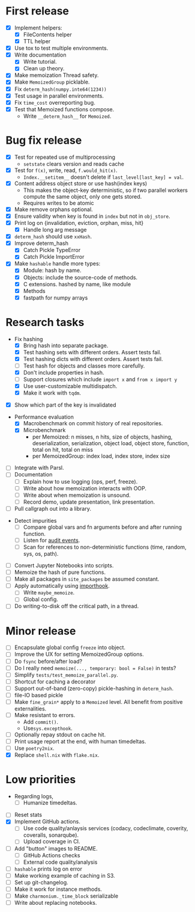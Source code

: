 # First release

- [x] Implement helpers:
  - [x] FileContents helper
  - [x] TTL helper
- [x] Use tox to test multiple environments.
- [x] Write documentation
  - [x] Write tutorial.
  - [x] Clean up theory.
- [x] Make memoization Thread safety.
- [x] Make `MemoizedGroup` picklable.
- [x] Fix `determ_hash(numpy.inte64(1234))`
- [x] Test usage in parallel environments.
- [x] Fix `time_cost` overreporting bug.
- [x] Test that Memoized functions compose.
  - Write `__determ_hash__` for `Memoized`.

# Bug fix release

- [x] Test for repeated use of multiprocessing
  - `setstate` clears version and reads cache
- [x] Test for `f(x)`, write, read, `f.would_hit(x)`.
  - `Index.__setitem__` doesn't delete if `last_level[last_key] = val`.
- [x] Content address object store or use hash(index keys)
  - This makes the object-key deterministic, so if two parallel workers compute the same object, only one gets stored.
  - Requires writes to be atomic
- [x] Make remove orphans optional.
- [x] Ensure validity when key is found in `index` but not in `obj_store`.
- [x] Print log on {invalidation, eviction, orphan, miss, hit}
  - [x] Handle long arg message
- [x] `determ_hash`  should use `xxHash`.
- [x] Improve determ_hash
  - [x] Catch Pickle TypeError
  - [x] Catch Pickle ImportError
- [x] Make `hashable` handle more types:
  - [x] Module: hash by name.
  - [x] Objects: include the source-code of methods.
  - [x] C extensions. hashed by name, like module
  - [x] Methods
  - [x] fastpath for numpy arrays

# Research tasks

- Fix hashing
  - [x] Bring hash into separate package.
  - [x] Test hashing sets with different orders. Assert tests fail.
  - [x] Test hashing dicts with different orders. Assert tests fail.
  - [ ] Test hash for objects and classes more carefully.
  - [x] Don't include properties in hash.
  - [ ] Support closures which include `import x` and `from x import y`
  - [x] Use user-customizable multidispatch.
  - [x] Make it work with `tqdm`.
- [x] Show which part of the key is invalidated
- Performance evaluation
  - [x] Macrobenchmark on commit history of real repositories.
  - [x] Microbenchmark
    - per Memoized: n misses, n hits, size of objects, hashing, deserialization, serialization, object load, object store, function, total on hit, total on miss
    - per MemoizedGroup: index load, index store, index size
- [ ] Integrate with Parsl.
- [ ] Documentation
  - [ ] Explain how to use logging (ops, perf, freeze).
  - [ ] Write about how memoization interacts with OOP.
  - [ ] Write about when memoization is unsound.
  - [ ] Record demo, update presentation, link presentation.
- [ ] Pull callgraph out into a library.
- Detect impurities
  - [ ] Compare global vars and fn arguments before and after running function.
  - [ ] Listen for [audit events].
  - [ ] Scan for references to non-deterministic functions (time, random, sys, os, path).
- [ ] Convert Jupyter Notebooks into scripts.
- [ ] Memoize the hash of pure functions.
- [ ] Make all packages in `site_packages` be assumed constant.
- [ ] Apply automatically using [importhook].
  - [ ] Write `maybe_memoize`.
  - [ ] Global config.
- [ ] Do writing-to-disk off the critical path, in a thread.

[audit events]: https://docs.python.org/3/library/audit_events.html#audit-events
[importhook]: https://brettlangdon.github.io/importhook/

# Minor release

- [ ] Encapsulate global config `freeze` into object.
- [ ] Improve the UX for setting MemoizedGroup options.
- [ ] Do `fsync` before/after load?
- [ ] Do I really need `memoize(..., temporary: bool = False)` in tests?
- [ ] Simplify `tests/test_memoize_parallel.py`.
- [ ] Shortcut for caching a decorator
- [ ] Support out-of-band (zero-copy) pickle-hashing in `determ_hash`.
- [ ] file-IO based pickle
- [ ] Make `fine_grain*` apply to a `Memoized` level. All benefit from positive externalities.
- [ ] Make resistant to errors.
  - Add `commit()`.
  - Use`sys.excepthook`.
- [ ] Optionally repay stdout on cache hit.
- [ ] Print usage report at the end, with human timedeltas.
- [ ] Use `poetry2nix`.
- [x] Replace `shell.nix` with `flake.nix`.

# Low priorities

- Regarding logs,
  - [ ] Humanize timedeltas.
- [ ] Reset stats
- [x] Implement GitHub actions.
  - [ ] Use code quality/anlaysis services (codacy, codeclimate, coverity, coveralls, sonarqube).
  - [ ] Upload coverage in CI.
- [ ] Add "button" images to README.
  - [ ] GitHub Actions checks
  - [ ] External code quality/analysis
- [ ] `hashable` prints log on error
- [ ] Make working example of caching in S3.
- [ ] Set up git-changelog.
- [ ] Make it work for instance methods.
- [ ] Make `charmonium._time_block` serializable
- [ ] Write about replacing notebooks.
